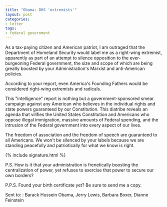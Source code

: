 ```yaml
---
title: "Obama: DHS 'extremists'"
layout: post
categories:
- letter
tags:
- federal government
---
```


As a tax-paying citizen and American patriot, I am outraged that the Department of Homeland Security would label me as a right-wing extremist, apparently as part of an attempt to silence opposition to the ever-burgeoning Federal government, the size and scope of which are being greatly boosted by your Administration's Marxist and anti-American policies.

According to your report, even America's Founding Fathers would be considered right-wing extremists and radicals.

This "intelligence" report is nothing but a government-sponsored smear campaign against any American who believes in the individual rights and state powers guaranteed by our Constitution. This diatribe reveals an agenda that vilifies the United States Constitution and Americans who oppose illegal immigration, massive amounts of Federal spending, and the intrusion of the Federal government into every aspect of our lives.

The freedom of association and the freedom of speech are guaranteed to all Americans. We won't be silenced by your labels because we are standing peacefully and patriotically for what we know is right.

{% include signature.html %}

P.S. How is it that your administration is frenetically boosting the centralization of power, yet refuses to exercise that power to secure our own borders?

P.P.S. Found your birth certificate yet? Be sure to send me a copy.

Sent to:
: Barack Hussein Obama, Jerry Lewis, Barbara Boxer, Dianne Feinstein
